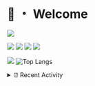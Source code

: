 # 👋 ・ Welcome
![](https://komarev.com/ghpvc/?username=Lorenzo0111)

![](https://img.shields.io/badge/Java-ED8B00?style=for-the-badge&logo=java&logoColor=white)
![](https://img.shields.io/badge/JavaScript-323330?style=for-the-badge&logo=javascript&logoColor=F7DF1E)
![](https://img.shields.io/badge/Node.js-339933?style=for-the-badge&logo=nodedotjs&logoColor=white)
![](https://img.shields.io/badge/React-20232A?style=for-the-badge&logo=react&logoColor=61DAFB)

[![](https://github-readme-stats.vercel.app/api?username=Lorenzo0111&show_icons=true&count_private=true)](https://github.com/Lorenzo0111)
![Top Langs](https://github-readme-stats.vercel.app/api/top-langs/?username=Lorenzo0111&layout=compact)

<details>
<summary>⏰ Recent Activity</summary>

<!--RECENT_ACTIVITY:start-->
1. ![comment] **Commented:** [ZombieStriker/QualityArmoryVehicles2#39](https://github.com/ZombieStriker/QualityArmoryVehicles2/issues/39#issuecomment-951168298)
2. ![comment] **Commented:** [ZombieStriker/QualityArmoryVehicles2#35](https://github.com/ZombieStriker/QualityArmoryVehicles2/issues/35#issuecomment-951166354)
3. ![prMerged] **Pull request merged:** [ZombieStriker/QualityArmoryVehicles2#53](https://github.com/ZombieStriker/QualityArmoryVehicles2/pull/53)
4. ![prMerged] **Pull request merged:** [ZombieStriker/QualityArmoryVehicles2#54](https://github.com/ZombieStriker/QualityArmoryVehicles2/pull/54)
5. ![comment] **Commented:** [ZombieStriker/QualityArmoryVehicles2#51](https://github.com/ZombieStriker/QualityArmoryVehicles2/issues/51#issuecomment-950313883)
6. ![issueOpened] **Issue opened:** [ZombieStriker/QualityArmoryVehicles2#52](https://github.com/ZombieStriker/QualityArmoryVehicles2/issues/52)
7. ![prMerged] **Pull request merged:** [Lorenzo0111/RocketPlaceholders#41](https://github.com/Lorenzo0111/RocketPlaceholders/pull/41)
8. ![prMerged] **Pull request merged:** [harry0198/InfoHeads#43](https://github.com/harry0198/InfoHeads/pull/43)
9. ![issueClosed] **Issue closed:** [ZombieStriker/QualityArmoryVehicles2#31](https://github.com/ZombieStriker/QualityArmoryVehicles2/issues/31)
10. ![comment] **Commented:** [ZombieStriker/QualityArmory#192](https://github.com/ZombieStriker/QualityArmory/issues/192#issuecomment-950183089)
<!--RECENT_ACTIVITY:end-->


<!--RECENT_ACTIVITY:last_update-->
Last Updated: Tuesday, October 26th, 2021, 12:37:06 AM
<!--RECENT_ACTIVITY:last_update_end-->
</details>

[issueOpened]: https://cdn.jsdelivr.net/gh/Readme-Workflows/Readme-Icons@main/icons/octicons/IssueOpenedOld.svg
[issueClosed]: https://cdn.jsdelivr.net/gh/Readme-Workflows/Readme-Icons@main/icons/octicons/IssueClosedOld.svg

[prOpened]: https://cdn.jsdelivr.net/gh/Readme-Workflows/Readme-Icons@main/icons/octicons/PullRequestOpened.svg
[prClosed]: https://cdn.jsdelivr.net/gh/Readme-Workflows/Readme-Icons@main/icons/octicons/PullRequestClosed.svg
[prMerged]: https://cdn.jsdelivr.net/gh/Readme-Workflows/Readme-Icons@main/icons/octicons/PullRequestMerged.svg

[comment]: https://cdn.jsdelivr.net/gh/Readme-Workflows/Readme-Icons@main/icons/octicons/Comment.svg

[changesRequested]: https://cdn.jsdelivr.net/gh/Readme-Workflows/Readme-Icons@main/icons/octicons/RequestedChanges.svg
[approved]: https://cdn.jsdelivr.net/gh/Readme-Workflows/Readme-Icons@main/icons/octicons/ApprovedChanges.svg

[repoCreated]: https://cdn.jsdelivr.net/gh/Readme-Workflows/Readme-Icons@main/icons/octicons/Repository.svg
[release]: https://cdn.jsdelivr.net/gh/Readme-Workflows/Readme-Icons@main/icons/octicons/Release.svg
[star]: https://cdn.jsdelivr.net/gh/Readme-Workflows/Readme-Icons@main/icons/octicons/StarredRepository.svg
[wiki]: https://cdn.jsdelivr.net/gh/Readme-Workflows/Readme-Icons@main/icons/octicons/Wiki.svg
[fork]: https://cdn.jsdelivr.net/gh/Readme-Workflows/Readme-Icons@main/icons/octicons/ForkedRepository.svg
[people]: https://cdn.jsdelivr.net/gh/Readme-Workflows/Readme-Icons@main/icons/octicons/People.svg
